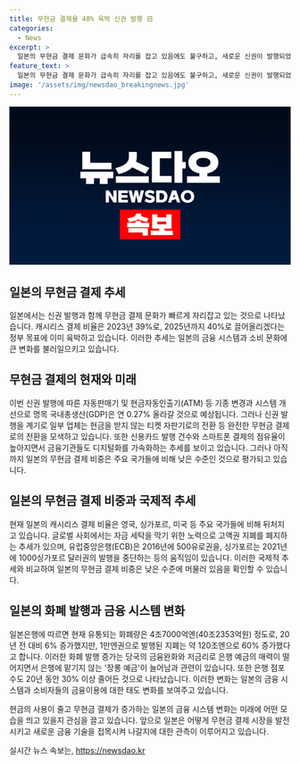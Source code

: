 ```yaml
---
title: 무현금 결제율 40% 육박 신권 발행 日
categories:
  - News
excerpt: >
  일본의 무현금 결제 문화가 급속히 자리를 잡고 있음에도 불구하고, 새로운 신권이 발행되었으나 그에 대한 수요는 낮았다. 일본 정부는 2025년까지 캐시리스 결제 비율을 40%로 끌어올리겠다는 목표를 이미 육박했으며, 신권 발행으로 인한 기종 변경과 시스템 개선으로 GDP는 올라갈 전망이다. 그러나 몇몇 가게는 현금을 받지 않는 도입으로 무현금 결제에 전환하고 있으며, 일본은 아직 주요국에 비해 뒤처진 상태이다.
feature_text: >
  일본의 무현금 결제 문화가 급속히 자리를 잡고 있음에도 불구하고, 새로운 신권이 발행되었으나 그에 대한 수요는 낮았다. 일본 정부는 2025년까지 캐시리스 결제 비율을 40%로 끌어올리겠다는 목표를 이미 육박했으며, 신권 발행으로 인한 기종 변경과 시스템 개선으로 GDP는 올라갈 전망이다. 그러나 몇몇 가게는 현금을 받지 않는 도입으로 무현금 결제에 전환하고 있으며, 일본은 아직 주요국에 비해 뒤처진 상태이다.
image: '/assets/img/newsdao_breakingnews.jpg'
---
```


<p><img src="/assets/img/newsdao_breakingnews.jpg" alt="cryptoinkorea 속보" /></p>

<h2 data-ke-size="size26">일본의 무현금 결제 추세</h2>

<p data-ke-size="size16">일본에서는 신권 발행과 함께 무현금 결제 문화가 빠르게 자리잡고 있는 것으로 나타났습니다. 캐시리스 결제 비율은 2023년 39%로, 2025년까지 40%로 끌어올리겠다는 정부 목표에 이미 육박하고 있습니다. 이러한 추세는 일본의 금융 시스템과 소비 문화에 큰 변화를 불러일으키고 있습니다.</p>

<h2 data-ke-size="size26">무현금 결제의 현재와 미래</h2>

<p data-ke-size="size16">이번 신권 발행에 따른 자동판매기 및 현금자동인출기(ATM) 등 기종 변경과 시스템 개선으로 명목 국내총생산(GDP)은 연 0.27% 올라갈 것으로 예상됩니다. 그러나 신권 발행을 계기로 일부 업체는 현금을 받지 않는 티켓 자판기로의 전환 등 완전한 무현금 결제로의 전환을 모색하고 있습니다. 또한 신용카드 발행 건수와 스마트폰 결제의 점유율이 높아지면서 금융기관들도 디지털화를 가속화하는 추세를 보이고 있습니다. 그러나 아직까지 일본의 무현금 결제 비중은 주요 국가들에 비해 낮은 수준인 것으로 평가되고 있습니다.</p>

<h2 data-ke-size="size26">일본의 무현금 결제 비중과 국제적 추세</h2>

<p data-ke-size="size16">현재 일본의 캐시리스 결제 비율은 영국, 싱가포르, 미국 등 주요 국가들에 비해 뒤처지고 있습니다. 글로벌 사회에서는 자금 세탁을 막기 위한 노력으로 고액권 지폐를 폐지하는 추세가 있으며, 유럽중앙은행(ECB)은 2016년에 500유로권을, 싱가포르는 2021년에 1000싱가포르 달러권의 발행을 중단하는 등의 움직임이 있습니다. 이러한 국제적 추세와 비교하여 일본의 무현금 결제 비중은 낮은 수준에 머물러 있음을 확인할 수 있습니다.</p>

<h2 data-ke-size="size26">일본의 화폐 발행과 금융 시스템 변화</h2>

<p data-ke-size="size16">일본은행에 따르면 현재 유통되는 화폐량은 4조7000억엔(40조2353억원) 정도로, 20년 전 대비 6% 증가했지만, 1만엔권으로 발행된 지폐는 약 120조엔으로 60% 증가했다고 합니다. 이러한 화폐 발행 증가는 당국의 금융완화와 저금리로 은행 예금의 매력이 떨어지면서 은행에 맡기지 않는 '장롱 예금'이 늘어남과 관련이 있습니다. 또한 은행 점포 수도 20년 동안 30% 이상 줄어든 것으로 나타났습니다. 이러한 변화는 일본의 금융 시스템과 소비자들의 금융이용에 대한 태도 변화를 보여주고 있습니다.</p>

<p data-ke-size="size16">현금의 사용이 줄고 무현금 결제가 증가하는 일본의 금융 시스템 변화는 미래에 어떤 모습을 띄고 있을지 관심을 끌고 있습니다. 앞으로 일본은 어떻게 무현금 결제 시장을 발전시키고 새로운 금융 기술을 접목시켜 나갈지에 대한 관측이 이루어지고 있습니다.</p>
실시간 뉴스 속보는, <a href="https://newsdao.kr" rel="dofollow">https://newsdao.kr</a>


